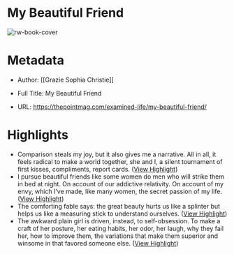 # My Beautiful Friend

![rw-book-cover](https://thepointmag.com/wp-content/uploads/2023/07/Christie_PrudenceFlint_web1.jpg)

# Metadata
- Author: [[Grazie Sophia Christie]]
- Full Title: My Beautiful Friend

- URL: https://thepointmag.com/examined-life/my-beautiful-friend/

# Highlights
- Comparison steals my joy, but it also gives me a narrative. All in all, it feels radical to make a world together, she and I, a silent tournament of first kisses, compliments, report cards. ([View Highlight](https://read.readwise.io/read/01h6e4ejmf9xzv2rxkas30rc69))
- I pursue beautiful friends like some women do men who will strike them in bed at night. On account of our addictive relativity. On account of my envy, which I’ve made, like many women, the secret passion of my life. ([View Highlight](https://read.readwise.io/read/01h6e4fndxjfxayy7195d70z0w))
- The comforting fable says: the great beauty hurts us like a splinter but helps us like a measuring stick to understand ourselves. ([View Highlight](https://read.readwise.io/read/01h6e57a1ecfbbr9p02cb1pr0b))
- The awkward plain girl is driven, instead, to self-obsession. To make a craft of her posture, her eating habits, her odor, her laugh, why they fail her, how to improve them, the variations that make them superior and winsome in that favored someone else. ([View Highlight](https://read.readwise.io/read/01h6e5fb33nepct80p6sbv7m02))
